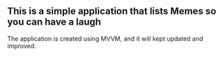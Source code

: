 ## This is a simple application that lists Memes so you can have a laugh
 The application is created using MVVM, and it will kept updated and improved.  
 
